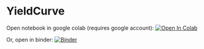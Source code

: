 # YieldCurve

Open notebook in google colab (requires google account): [![Open In Colab](https://colab.research.google.com/assets/colab-badge.svg)](https://colab.research.google.com/github/ruchigargphys/YieldCurve/blob/master/plotYieldCurve.ipynb)

Or, open in binder: [![Binder](https://mybinder.org/badge_logo.svg)](https://mybinder.org/v2/gh/ruchigargphys/YieldCurve/master?labpath=plotYieldCurve.ipynb)